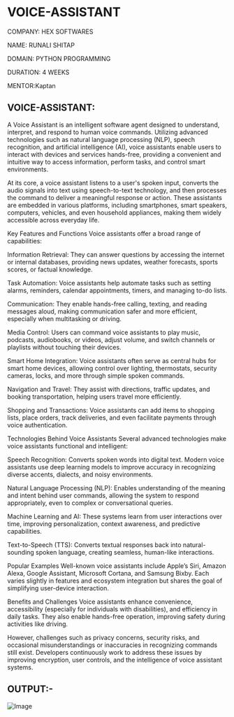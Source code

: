 # VOICE-ASSISTANT

COMPANY: HEX SOFTWARES

NAME: RUNALI SHITAP

DOMAIN: PYTHON PROGRAMMING

DURATION: 4 WEEKS

MENTOR:Kaptan

## VOICE-ASSISTANT:
A Voice Assistant is an intelligent software agent designed to understand, interpret, and respond to human voice commands. Utilizing advanced technologies such as natural language processing (NLP), speech recognition, and artificial intelligence (AI), voice assistants enable users to interact with devices and services hands-free, providing a convenient and intuitive way to access information, perform tasks, and control smart environments.

At its core, a voice assistant listens to a user's spoken input, converts the audio signals into text using speech-to-text technology, and then processes the command to deliver a meaningful response or action. These assistants are embedded in various platforms, including smartphones, smart speakers, computers, vehicles, and even household appliances, making them widely accessible across everyday life.

Key Features and Functions
Voice assistants offer a broad range of capabilities:

Information Retrieval: They can answer questions by accessing the internet or internal databases, providing news updates, weather forecasts, sports scores, or factual knowledge.

Task Automation: Voice assistants help automate tasks such as setting alarms, reminders, calendar appointments, timers, and managing to-do lists.

Communication: They enable hands-free calling, texting, and reading messages aloud, making communication safer and more efficient, especially when multitasking or driving.

Media Control: Users can command voice assistants to play music, podcasts, audiobooks, or videos, adjust volume, and switch channels or playlists without touching their devices.

Smart Home Integration: Voice assistants often serve as central hubs for smart home devices, allowing control over lighting, thermostats, security cameras, locks, and more through simple spoken commands.

Navigation and Travel: They assist with directions, traffic updates, and booking transportation, helping users travel more efficiently.

Shopping and Transactions: Voice assistants can add items to shopping lists, place orders, track deliveries, and even facilitate payments through voice authentication.

Technologies Behind Voice Assistants
Several advanced technologies make voice assistants functional and intelligent:

Speech Recognition: Converts spoken words into digital text. Modern voice assistants use deep learning models to improve accuracy in recognizing diverse accents, dialects, and noisy environments.

Natural Language Processing (NLP): Enables understanding of the meaning and intent behind user commands, allowing the system to respond appropriately, even to complex or conversational queries.

Machine Learning and AI: These systems learn from user interactions over time, improving personalization, context awareness, and predictive capabilities.

Text-to-Speech (TTS): Converts textual responses back into natural-sounding spoken language, creating seamless, human-like interactions.

Popular Examples
Well-known voice assistants include Apple’s Siri, Amazon Alexa, Google Assistant, Microsoft Cortana, and Samsung Bixby. Each varies slightly in features and ecosystem integration but shares the goal of simplifying user-device interaction.

Benefits and Challenges
Voice assistants enhance convenience, accessibility (especially for individuals with disabilities), and efficiency in daily tasks. They also enable hands-free operation, improving safety during activities like driving.

However, challenges such as privacy concerns, security risks, and occasional misunderstandings or inaccuracies in recognizing commands still exist. Developers continuously work to address these issues by improving encryption, user controls, and the intelligence of voice assistant systems.

## OUTPUT:-
![Image](https://github.com/user-attachments/assets/9a50a3ec-cf7c-4920-90f3-b13fd1e0474d)
